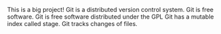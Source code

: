 This is a big project!
Git is a distributed version control system.
Git is free software.
Git is free software distributed under the GPL
Git has a mutable index called stage.
Git tracks changes of files.